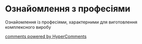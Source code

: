 <div id="hypercomments_widget" class="js-hypercomments-widget invisible"></div>

# Ознайомлення з професіями

Ознайомлення із професіями, характерними для виготовлення комплексного виробу

<div class="js-hypercomments-container">
<a href="http://hypercomments.com" class="hc-link" title="comments widget">comments powered by HyperComments</a>
</div>